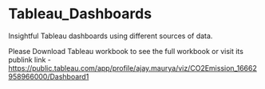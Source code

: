# Tableau_Dashboards
Insightful Tableau dashboards using different sources of data.

Please Download Tableau workbook to see the full workbook
or visit its publink link - https://public.tableau.com/app/profile/ajay.maurya/viz/CO2Emission_16662958966000/Dashboard1

